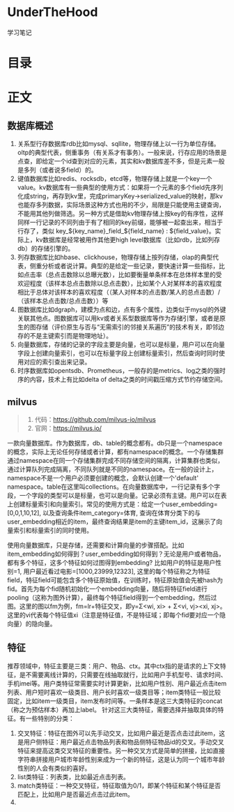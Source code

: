 
# UnderTheHood
学习笔记

# 目录

# 正文
## 数据库概述
1. 关系型行存数据库rdb比如mysql、sqllite，物理存储上以一行为单位存储。oltp的典型代表，侧重事务（有关系才有事务）。一般来说，行存应用的场景是点查，即给定一个id查到对应的元素，其实和kv数据库差不多，但是元素一般是多列（或者说多field）的。
2. 键值数据库比如redis、rocksdb，etcd等，物理存储上就是一个key一个value。kv数据库有一些典型的使用方式：如果将一个元素的多个field先序列化成string，再存到kv里，完成primaryKey->serialized_value的映射，那kv也能存多列数据，实际场景这种方式也用的不少，局限是只能使用主键查询，不能用其他列做筛选。另一种方式是借助kv物理存储上按key的有序性，这样同样一行记录的不同列由于有了相同的key前缀，能够被一起查出来，相当于行存了，类似 key_${key_name}_field_${field_name} : ${field_value}。实际上，kv数据库是经常被用作其他更high level数据库（比如rdb，比如列存db）的存储引擎的。
4. 列存数据库比如hbase、clickhouse，物理存储上按列存储，olap的典型代表，侧重分析或者说计算。典型的是给定一些记录，要快速计算一些指标，比如点击率（总点击数除以总曝光数），比如要衡量单条样本在总体样本里的受欢迎程度（该样本总点击数除以总点击数），比如某个人对某样本的喜欢程度相比于总体对该样本的喜欢程度（（某人对样本的点击数/某人的总点击数）/（该样本总点击数/总点击数））等
5. 图数据库比如dgraph，建模为点和边，点有多个属性，边类似于mysql的外键关联其他点。图数据库可以用kv或者关系型数据库等作为存储引擎，或者是原生的图存储（评价原生与否与“无需索引的邻接关系遍历”的技术有关，即邻边存的不是主键索引而是物理地址）。
6. 向量数据库，存储的记录的字段主要是向量，也可以是标量，用户可以在向量字段上创建向量索引，也可以在标量字段上创建标量索引，然后查询时同时使用对应的索引查出来记录。
7. 时序数据库如opentsdb、Prometheus，一般存的是metrics、log之类的强时序的内容，技术上有比如delta of delta之类的时间戳压缩方式节约存储空间。

## milvus
> 1. 代码：https://github.com/milvus-io/milvus
> 2. 官网：https://milvus.io/
>

一款向量数据库。作为数据库，db、table的概念都有。db只是一个namespace的概念，实际上无论任何存储或者计算，都有namespace的概念。一个存储集群通过namespace在同一个存储集群完成不同存储空间的隔离，计算集群也类似，通过计算队列完成隔离，不同队列就是不同的namespace。在一般的设计上，namespace不是一个用户必须要创建的概念，会默认创建一个'default' namespace。table在这里叫collections。在向量数据库中，一行记录有多个字段，一个字段的类型可以是标量，也可以是向量。记录必须有主键。用户可以在表上创建标量索引和向量索引。常见的使用方式是：给定一个user_embedding=[0,0,1,10,12], 以及查询条件item_category=体育, 查询在体育分类下的与user_embedding相近的item，最终查询结果是item的主键item_id，这展示了向量索引和标量索引的同时使用。 

使用向量数据库，只是存储，还需要和计算向量的步骤搭配。比如item_embedding如何得到？user_embedding如何得到？无论是用户或者物品，都有多个特征，这多个特征如何过图得到embedding? 比如用户的特征是用户性别=1, 用户最近看过电影=[1000,23999,12323], 这里的每个特征称之为特征field，特征field可能包含多个特征原始值，在训练时，特征原始值会先被hash为fid。首先为每个fid随机初始化一个embedding向量，随后将特征field进行pooling（这称为图外计算），最终每个特征field得到一个embedding，然后过图。这里的图以fm为例，fm=lr+特征交叉，即y=Σ<wi, xi> + Σ<vi, vj><xi, xj>。这里的vi代表每个特征值xi（注意是特征值，不是特征域；即每个fid要对应一个隐向量）的隐向量。

## 特征
推荐领域中，特征主要是三类：用户、物品、ctx。其中ctx指的是请求的上下文特征，是不需要离线计算的，只需要在线抽取就行，比如用户手机型号、请求时间、手机imei等。用户类特征常需要实时计算更新，比如用户性别、用户最近点击item列表、用户短时喜欢一级类目、用户长时喜欢一级类目等；item类特征一般比较固定，比如item一级类目，item发布时间等。一条样本是这三大类特征的concat（称之为预估样本）再加上label。
针对这三大类特征，需要选择并抽取具体的特征。有一些特别的分类：  
1. 交叉特征：特征在图外可以先手动交叉，比如用户最近是否点击过此item，这是用户侧特征：用户最近点击物品列表和物品侧特征物品id的交叉。手动交叉特征来提高这类交叉特征的重要性。另一种交叉方式是简单的拼接，比如直接字符串拼接用户城市年龄性别来成为一个新的特征，这是认为同一个城市年龄性别的人会有类似的喜好。
2. list类特征：列表类，比如最近点击列表。
3. match类特征：一种交叉特征，特征取值为0/1，即某个特征和某个特征是否匹配上，比如用户是否最近点击过此item。
4. 
